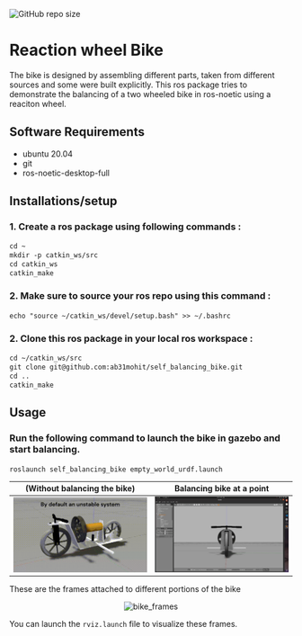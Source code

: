 ![GitHub repo size](https://img.shields.io/github/repo-size/ab31mohit/self_balancing_bike)

# Reaction wheel Bike
The bike is designed by assembling different parts, taken from different sources and some were built explicitly. This ros package tries to demonstrate the balancing of a two wheeled bike in ros-noetic using a reaciton wheel.

## Software Requirements
 - ubuntu 20.04
 - git
 - ros-noetic-desktop-full

## Installations/setup

### 1. Create a ros package using following commands : 
```
cd ~
mkdir -p catkin_ws/src
cd catkin_ws
catkin_make
```

### 2. Make sure to source your ros repo using this command : 
```
echo "source ~/catkin_ws/devel/setup.bash" >> ~/.bashrc

```


### 2. Clone this ros package in your local ros workspace :
```
cd ~/catkin_ws/src
git clone git@github.com:ab31mohit/self_balancing_bike.git
cd ..
catkin_make
```

## Usage 

### Run the following command to launch the bike in gazebo and start balancing.
```
roslaunch self_balancing_bike empty_world_urdf.launch
```  

| (Without balancing the bike)                  |     Balancing bike at a point                    |
|-------------------------------------------|----------------------------------|
|![GIF 1](animations/Bike_fall.gif)         |             ![GIF 2](animations/Bike_Balance.gif) 


These are the frames attached to different portions of the bike
   
<div align="center">
  <img src="animations/bike_frames.png" alt="bike_frames" />
</div>

You can launch the `rviz.launch` file to visualize these frames.
